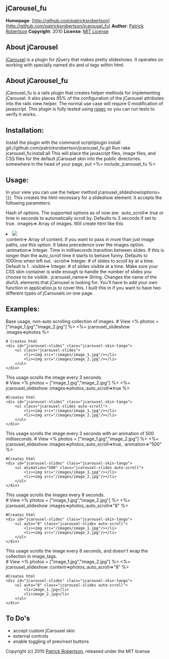 jCarousel_fu
--------------
**Homepage**: [http://github.com/patricksrobertson](http://github.com/patricksrobertson/jcarousel_fu)
**Author**: [Patrick Robertson](mailto:patricksrobertson@gmail.com)
**Copyright**: 2010
**License**: [MIT License](file:LICENSE)

About jCarousel
----------------
[jCarousel](http://sorgalla.com/jcarousel/) is a plugin for jQuery that makes pretty slideshows.  It operates on working with specially named div and ul tags within html.

About jCarousel_fu
------------------

jCarousel_fu is a rails plugin that creates helper methods for implementing jCarousel.  It also places 95% of the configuration of the jCarousel attributes into the rails view helper.  The normal use case will require 0 modification of javascript.  This plugin is fully tested using [rspec](http://rspec.info) so you can run tests to verify it works.

Installation:
-------------
Install the plugin with the command 
	script/plugin install git://github.com/patricksrobertson/jcarousel_fu.git
Run 
	rake jcarousel_fu:install:all
This will place the javascript files, image files, and CSS files for the default jCarousel skin into the public directories.  somewhere in the head of your page, put 
	<%= include_jcarousel_fu %>

Usage:
------
In your view you can use the helper method jcarousel_slideshow(options={}).  This creates the html necessary for a slideshow element.  It accepts the following parameters:

Hash of options.  The supported options as of now are:
	:auto_scroll=> true or time in seconds to automatically scroll by.  Defaults to 3 seconds if set to true.
	:images=> Array of images.  Will create html like this <li><img src="image_name" /></li>
	:content=> Array of content.  If you want to pass in more than just image paths, use this option.  It takes precedence over the images option.
	:animation=> Integer.  Time in milliseconds transition between slides.  If this is longer than the auto_scroll time it starts to behave funny.  Defaults to 1000ms when left out.
	:scroll=> Integer.  # of slides to scroll by at a time.  Default is 1.
	:visible=> Integer.  # of slides visible at a time.  Make sure your CSS skin container is wide enough to handle the number of slides you choose to be visible.
	:jcarousel_name=> String.  Changes the name of the div/UL elements that jCarousel is looking for.  You'll have to add your own function in application.js to cover this.  I built this in if you want to have two different types of jCarousels on one page.  

Examples:
-------

Base usage, non-auto scrolling collection of images.
	# View
	<% photos = ["image_1.jpg","image_2.jpg"] %>
	<%= jcarousel_slideshow :images=>photos %>
	
	# Creates html
	<div id="jcarousel-slides" class="jcarousel-skin-tango">
		<ul class="jcarousel-slides">
			<li><img src="/images/image_1.jpg"/></li>
			<li><img src="/images/image_2.jpg"/></li>
		</ul>
	</div>

This usage scrolls the image every 3 seconds.	
	# View
	<% photos = ["image_1.jpg","image_2.jpg"] %>
	<%= jcarousel_slideshow :images=>photos,:auto_scroll=>true %>
	
	#Creates html
	<div id="jcarousel-slides" class="jcarousel-skin-tango">
		<ul class="jcarousel-slides auto-scroll">
			<li><img src="/images/image_1.jpg"/></li>
			<li><img src="/images/image_2.jpg"/></li>
		</ul>
	</div>


This usage scrolls the image every 3 seconds with an animation of 500 milliseconds.	
	# View
	<% photos = ["image_1.jpg","image_2.jpg"] %>
	<%= jcarousel_slideshow :images=>photos,:auto_scroll=>true, :animation=>"500" %>

	#Creates html
	<div id="jcarousel-slides" class="jcarousel-skin-tango">
		<ul animation="500" class="jcarousel-slides auto-scroll">
			<li><img src="/images/image_1.jpg"/></li>
			<li><img src="/images/image_2.jpg"/></li>
		</ul>
	</div>

This usage scrolls the images every 8 seconds.	
	# View
	<% photos = ["image_1.jpg","image_2.jpg"] %>
	<%= jcarousel_slideshow :images=>photos,:auto_scroll=>"8" %>
	
	#Creates html
	<div id="jcarousel-slides" class="jcarousel-skin-tango">
		<ul auto="8" class="jcarousel-slides auto-scroll">
			<li><img src="/images/image_1.jpg"/></li>
			<li><img src="/images/image_2.jpg"/></li>
		</ul>
	</div>

This usage scrolls the image every 8 seconds, and doesn't wrap the collection in image_tags.	
	# View
	<% photos = ["image_1.jpg","image_2.jpg"] %>
	<%= jcarousel_slideshow :content=>photos,:auto_scroll=>"8" %>
	
	#Creates html
	<div id="jcarousel-slides" class="jcarousel-skin-tango">
		<ul auto="8" class="jcarousel-slides auto-scroll">
			<li>image_1.jpg</li>
			<li>image_2.jpg</li>
		</ul>
	</div>

To Do's
-------
* accept custom jCarousel skin
* external controls
* enable toggling of prev/next buttons

Copyright (c) 2010 [Patrick Robertson](http://p-rob.me), released under the MIT license  
